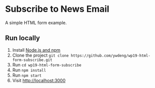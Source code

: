 # Subscribe to News Email
A simple HTML form example.

## Run locally

1. Install [Node.js and npm](https://nodejs.org/)
1. Clone the project `git clone https://github.com/ywdeng/wp19-html-form-subscribe.git`
1. Run `cd wp19-html-form-subscribe`
1. Run `npm install`
1. Run `npm start`
1. Visit [http://localhost:3000](http://localhost:3000)

